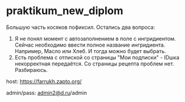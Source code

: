 # praktikum_new_diplom

Большую часть косяков пофиксил. Остались два вопроса:
1. Я не понял момент с автозаполнением в поле с ингридиентом. Сейчас необходимо ввести полное название ингридиента. Например, Масло или Хлеб. И тогда можно будет выбрать. 
2. Есть проблема с отпиской со страницы "Мои подписки" - IDшка некорректная передаётся.
Со страницы рецепта проблем нет. Разбираюсь.



host: https://farrukh.zapto.org/

admin/pass: admin2@d.ru/admin
